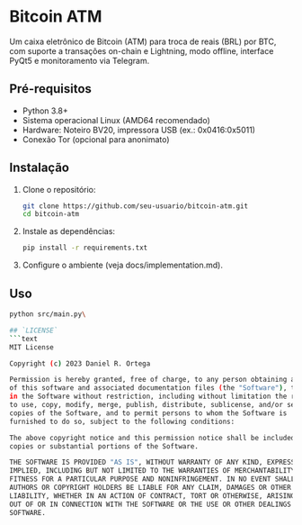 # Bitcoin ATM

Um caixa eletrônico de Bitcoin (ATM) para troca de reais (BRL) por BTC, com suporte a transações on-chain e Lightning, modo offline, interface PyQt5 e monitoramento via Telegram.

## Pré-requisitos
- Python 3.8+
- Sistema operacional Linux (AMD64 recomendado)
- Hardware: Noteiro BV20, impressora USB (ex.: 0x0416:0x5011)
- Conexão Tor (opcional para anonimato)

## Instalação
1. Clone o repositório:
   ```bash
   git clone https://github.com/seu-usuario/bitcoin-atm.git
   cd bitcoin-atm
2. Instale as dependências:

   ```bash
   pip install -r requirements.txt

3. Configure o ambiente (veja docs/implementation.md).

## Uso
   ```bash
   python src/main.py\

## `LICENSE`
```text
MIT License

Copyright (c) 2023 Daniel R. Ortega

Permission is hereby granted, free of charge, to any person obtaining a copy
of this software and associated documentation files (the "Software"), to deal
in the Software without restriction, including without limitation the rights
to use, copy, modify, merge, publish, distribute, sublicense, and/or sell
copies of the Software, and to permit persons to whom the Software is
furnished to do so, subject to the following conditions:

The above copyright notice and this permission notice shall be included in all
copies or substantial portions of the Software.

THE SOFTWARE IS PROVIDED "AS IS", WITHOUT WARRANTY OF ANY KIND, EXPRESS OR
IMPLIED, INCLUDING BUT NOT LIMITED TO THE WARRANTIES OF MERCHANTABILITY,
FITNESS FOR A PARTICULAR PURPOSE AND NONINFRINGEMENT. IN NO EVENT SHALL THE
AUTHORS OR COPYRIGHT HOLDERS BE LIABLE FOR ANY CLAIM, DAMAGES OR OTHER
LIABILITY, WHETHER IN AN ACTION OF CONTRACT, TORT OR OTHERWISE, ARISING FROM,
OUT OF OR IN CONNECTION WITH THE SOFTWARE OR THE USE OR OTHER DEALINGS IN THE
SOFTWARE.


